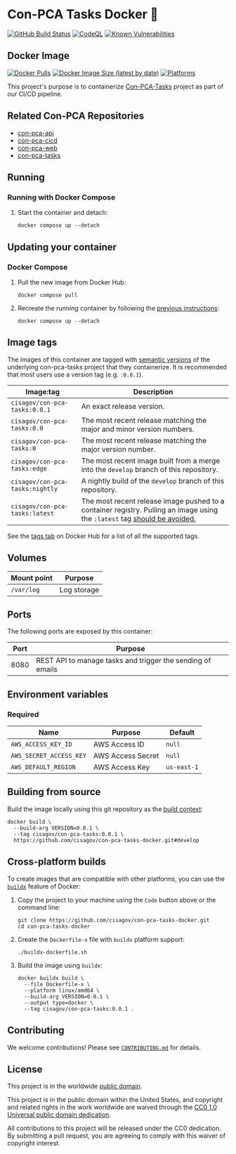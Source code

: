 # Con-PCA Tasks Docker 🐳 #

[![GitHub Build Status](https://github.com/cisagov/con-pca-tasks-docker/workflows/build/badge.svg)](https://github.com/cisagov/con-pca-tasks-docker/actions/workflows/build.yml)
[![CodeQL](https://github.com/cisagov/con-pca-tasks-docker/workflows/CodeQL/badge.svg)](https://github.com/cisagov/con-pca-tasks-docker/actions/workflows/codeql-analysis.yml)
[![Known Vulnerabilities](https://snyk.io/test/github/cisagov/con-pca-tasks-docker/badge.svg)](https://snyk.io/test/github/cisagov/con-pca-tasks-docker)

## Docker Image ##

[![Docker Pulls](https://img.shields.io/docker/pulls/cisagov/con-pca-tasks)](https://hub.docker.com/r/cisagov/con-pca-tasks)
[![Docker Image Size (latest by date)](https://img.shields.io/docker/image-size/cisagov/con-pca-tasks)](https://hub.docker.com/r/cisagov/con-pca-tasks)
[![Platforms](https://img.shields.io/badge/platforms-amd64%20%7C%20arm%2Fv6%20%7C%20arm%2Fv7%20%7C%20arm64%20%7C%20ppc64le%20%7C%20s390x-blue)](https://hub.docker.com/r/cisagov/con-pca-tasks-docker/tags)

This project's purpose is to containerize [Con-PCA-Tasks](https://github.com/cisagov/con-pca-tasks)
project as part of our CI/CD pipeline.

## Related Con-PCA Repositories ##

- [con-pca-api](https://github.com/cisagov/con-pca-api)
- [con-pca-cicd](https://github.com/cisagov/con-pca-cicd)
- [con-pca-web](https://github.com/cisagov/con-pca-web)
- [con-pca-tasks](https://github.com/cisagov/con-pca-tasks)

## Running ##

### Running with Docker Compose ###

1. Start the container and detach:

    ```console
    docker compose up --detach
    ```

## Updating your container ##

### Docker Compose ###

1. Pull the new image from Docker Hub:

    ```console
    docker compose pull
    ```

1. Recreate the running container by following the [previous instructions](#running-with-docker-compose):

    ```console
    docker compose up --detach
    ```

## Image tags ##

The images of this container are tagged with [semantic
versions](https://semver.org) of the underlying con-pca-tasks project
that they containerize.  It is recommended that most users use a version tag
(e.g. `:0.0.1`).

| Image:tag | Description |
|-----------|-------------|
|`cisagov/con-pca-tasks:0.0.1`| An exact release version. |
|`cisagov/con-pca-tasks:0.0`| The most recent release matching the major and minor version numbers. |
|`cisagov/con-pca-tasks:0`| The most recent release matching the major version number. |
|`cisagov/con-pca-tasks:edge` | The most recent image built from a merge into the `develop` branch of this repository. |
|`cisagov/con-pca-tasks:nightly` | A nightly build of the `develop` branch of this repository. |
|`cisagov/con-pca-tasks:latest`| The most recent release image pushed to a container registry.  Pulling an image using the `:latest` tag [should be avoided.](https://vsupalov.com/docker-latest-tag/) |

See the [tags tab](https://hub.docker.com/r/cisagov/con-pca-tasks/tags) on
Docker Hub for a list of all the supported tags.

## Volumes ##

| Mount point | Purpose        |
|-------------|----------------|
| `/var/log`  |  Log storage   |

## Ports ##

The following ports are exposed by this container:

| Port | Purpose                                                    |
|------|------------------------------------------------------------|
| 8080 | REST API to manage tasks and trigger the sending of emails |

## Environment variables ##

### Required ###

| Name                    | Purpose           | Default     |
|-------------------------|-------------------|-------------|
| `AWS_ACCESS_KEY_ID`     | AWS Access ID     | `null`      |
| `AWS_SECRET_ACCESS_KEY` | AWS Access Secret | `null`      |
| `AWS_DEFAULT_REGION`    | AWS Access Key    | `us-east-1` |

## Building from source ##

Build the image locally using this git repository as the [build context](https://docs.docker.com/engine/reference/commandline/build/#git-repositories):

```console
docker build \
  --build-arg VERSION=0.0.1 \
  --tag cisagov/con-pca-tasks:0.0.1 \
  https://github.com/cisagov/con-pca-tasks-docker.git#develop
```

## Cross-platform builds ##

To create images that are compatible with other platforms, you can use the
[`buildx`](https://docs.docker.com/buildx/working-with-buildx/) feature of
Docker:

1. Copy the project to your machine using the `Code` button above
   or the command line:

    ```console
    git clone https://github.com/cisagov/con-pca-tasks-docker.git
    cd con-pca-tasks-docker
    ```

1. Create the `Dockerfile-x` file with `buildx` platform support:

    ```console
    ./buildx-dockerfile.sh
    ```

1. Build the image using `buildx`:

    ```console
    docker buildx build \
      --file Dockerfile-x \
      --platform linux/amd64 \
      --build-arg VERSION=0.0.1 \
      --output type=docker \
      --tag cisagov/con-pca-tasks:0.0.1 .
    ```

## Contributing ##

We welcome contributions!  Please see [`CONTRIBUTING.md`](CONTRIBUTING.md) for
details.

## License ##

This project is in the worldwide [public domain](LICENSE).

This project is in the public domain within the United States, and
copyright and related rights in the work worldwide are waived through
the [CC0 1.0 Universal public domain
dedication](https://creativecommons.org/publicdomain/zero/1.0/).

All contributions to this project will be released under the CC0
dedication. By submitting a pull request, you are agreeing to comply
with this waiver of copyright interest.
